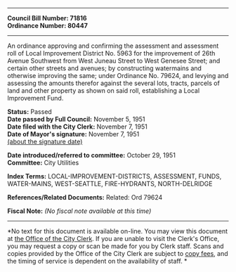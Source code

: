 * * * * *  
  
**Council Bill Number: [](#h0)[](#h2)71816**   
**Ordinance Number: 80447**  
  
* * * * *  
  
An ordinance approving and confirming the assessment and assessment roll of Local Improvement District No. 5963 for the improvement of 26th Avenue Southwest from West Juneau Street to West Genesee Street; and certain other streets and avenues; by constructing watermains and otherwise improving the same; under Ordinance No. 79624, and levying and assessing the amounts therefor against the several lots, tracts, parcels of land and other property as shown on said roll, establishing a Local Improvement Fund.  
  
**Status:** Passed   
**Date passed by Full Council:** November 5, 1951   
**Date filed with the City Clerk:** November 7, 1951   
**Date of Mayor's signature:** November 7, 1951   
[(about the signature date)](/~public/approvaldate.htm)   
  
  
**Date introduced/referred to committee:** October 29, 1951   
**Committee:** City Utilities   
  
**Index Terms:** LOCAL-IMPROVEMENT-DISTRICTS, ASSESSMENT, FUNDS, WATER-MAINS, WEST-SEATTLE, FIRE-HYDRANTS, NORTH-DELRIDGE  
  
**References/Related Documents:** Related: Ord 79624  
  
**Fiscal Note:** *(No fiscal note available at this time)*  
  
* * * * *  
  
*No text for this document is available on-line. You may view this document at [the Office of the City Clerk](http://www.seattle.gov/leg/clerk/contactUs.htm). If you are unable to visit the Clerk's Office, you may request a copy or scan be made for you by Clerk staff. Scans and copies provided by the Office of the City Clerk are subject to [copy fees](http://clerk.seattle.gov/~public/clerkfees.htm), and the timing of service is dependent on the availability of staff. *  
  
  
